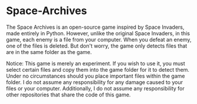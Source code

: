 # Space-Archives
The Space Archives is an open-source game inspired by Space Invaders, made entirely in Python. However, unlike the original Space Invaders, in this game, each enemy is a file from your computer. When you defeat an enemy, one of the files is deleted. But don't worry, the game only detects files that are in the same folder as the game.

Notice: This game is merely an experiment. If you wish to use it, you must select certain files and copy them into the game folder for it to detect them. Under no circumstances should you place important files within the game folder. I do not assume any responsibility for any damage caused to your files or your computer. Additionally, I do not assume any responsibility for other repositories that share the code of this game.
